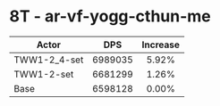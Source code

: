 # 8T - ar-vf-yogg-cthun-me
| Actor | DPS | Increase |
|---|:---:|:---:|
|TWW1-2_4-set|6989035|5.92%|
|TWW1-2-set|6681299|1.26%|
|Base|6598128|0.00%|
